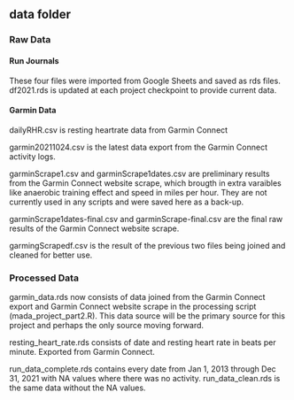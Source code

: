 ## data folder

### Raw Data

#### Run Journals
These four files were imported from Google Sheets and saved as rds files. df2021.rds is updated at each project checkpoint to provide current data. 

#### Garmin Data

dailyRHR.csv is resting heartrate data from Garmin Connect 

garmin20211024.csv is the latest data export from the Garmin Connect activity logs. 

garminScrape1.csv and garminScrape1dates.csv are preliminary results from the Garmin Connect website scrape, which brougth in extra varaibles like anaerobic training effect and speed in miles per hour. They are not currently used in any scripts and were saved here as a back-up.

garminScrape1dates-final.csv and garminScrape-final.csv are the final raw results of the Garmin Connect website scrape. 

garmingScrapedf.csv is the result of the previous two files being joined and cleaned for better use. 

### Processed Data

garmin_data.rds now consists of data joined from the Garmin Connect export and Garmin Connect website scrape in the processing script (mada_project_part2.R). This data source will be the primary source for this project and perhaps the only source moving forward.

resting_heart_rate.rds consists of date and resting heart rate in beats per minute. Exported from Garmin Connect. 

run_data_complete.rds contains every date from Jan 1, 2013 through Dec 31, 2021 with NA values where there was no activity. run_data_clean.rds is the same data without the NA values.